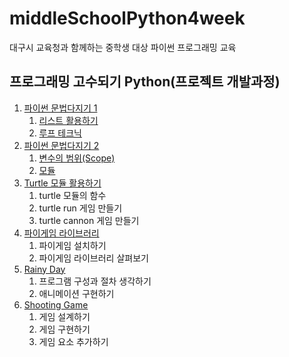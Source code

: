 # middleSchoolPython4week
대구시 교육청과 함께하는 중학생 대상 파이썬 프로그래밍 교육

## 프로그래밍 고수되기 Python(프로젝트 개발과정)
1. [파이썬 문법다지기 1](1.pythonGrammer_1)
    1. [리스트 활용하기](1.pythonGrammer_1/1-1.listOperation.py)
    2. [루프 테크닉](1.pythonGrammer_1/1-2.loopTechnic.py)
2. [파이썬 문법다지기 2](2.pythonGrammer_2)
    1. [변수의 범위(Scope)](2.pythonGrammer_2/2-1.ScopeofVar.py)
    2. [모듈](2.pythonGrammer_2/2-2.Module.py)
3. [Turtle 모듈 활용하기](3.turtleModule)
    1. turtle 모듈의 함수
    2. turtle run 게임 만들기
    3. turtle cannon 게임 만들기
4. [파이게임 라이브러리](4.pygameLibrary)
    1. 파이게임 설치하기
    2. 파이게임 라이브러리 살펴보기
5. [Rainy Day](5.rainyDay)
    1. 프로그램 구성과 절차 생각하기
    2. 애니메이션 구현하기
6. [Shooting Game](6.shootingGame)
    1. 게임 설계하기
    2. 게임 구현하기
    3. 게임 요소 추가하기
